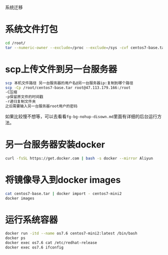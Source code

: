 系统迁移

# 系统文件打包



```bash
cd /root/
tar --numeric-owner --exclude=/proc --exclude=/sys -cvf centos7-base.tar /
```



# scp上传文件到另一台服务器

```bash
scp 本机文件路径 另一台服务器的用户名@另一台服务器ip:复制到哪个路径
scp -Cp /root/centos7-base.tar root@47.113.179.166:/root
-C压缩
-p保留原文件的时间戳
-r递归复制文件夹
之后需要输入另一台服务器root用户的密码
```

如果比较慢不想等，可以去看看`fg-bg-nohup-disown.md`里面有详细的后台运行方法。



# 另一台服务器安装docker

```bash
curl -fsSL https://get.docker.com | bash -s docker --mirror Aliyun
```



# 将镜像导入到docker images

```bash
cat centos7-base.tar | docker import - centos7-mini2
docker images
```



# 运行系统容器

```bash
docker run -itd --name os7.6 centos7-mini2:latest /bin/bash
docker ps
docker exec os7.6 cat /etc/redhat-release
docker exec os7.6 ifconfig
```

